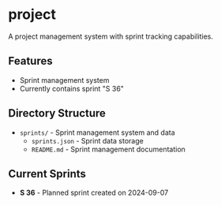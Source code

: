 # project

A project management system with sprint tracking capabilities.

## Features

- Sprint management system
- Currently contains sprint "S 36"

## Directory Structure

- `sprints/` - Sprint management system and data
  - `sprints.json` - Sprint data storage
  - `README.md` - Sprint management documentation

## Current Sprints

- **S 36** - Planned sprint created on 2024-09-07